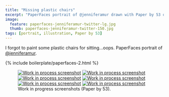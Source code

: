 ```yaml
---
title: "Missing plastic chairs"
excerpt: "PaperFaces portrait of @jenniferamur drawn with Paper by 53 on an iPad."
image: 
  feature: paperfaces-jenniferamur-twitter-lg.jpg
  thumb: paperfaces-jenniferamur-twitter-150.jpg
tags: [portrait, illustration, Paper by 53]
---
```


I forgot to paint some plastic chairs for sitting…oops. PaperFaces portrait of [@jenniferamur](http://twitter.com/jenniferamur).

{% include boilerplate/paperfaces-2.html %}

<figure class="half">
	<a href="{{ site.url }}/assets/images/paperfaces-jenniferamur-process-1-lg.jpg"><img src="{{ site.url }}/assets/images/paperfaces-jenniferamur-process-1-600.jpg" alt="Work in process screenshot"></a>
	<a href="{{ site.url }}/assets/images/paperfaces-jenniferamur-process-2-lg.jpg"><img src="{{ site.url }}/assets/images/paperfaces-jenniferamur-process-2-600.jpg" alt="Work in process screenshot"></a>
	<a href="{{ site.url }}/assets/images/paperfaces-jenniferamur-process-3-lg.jpg"><img src="{{ site.url }}/assets/images/paperfaces-jenniferamur-process-3-600.jpg" alt="Work in process screenshot"></a>
	<a href="{{ site.url }}/assets/images/paperfaces-jenniferamur-process-4-lg.jpg"><img src="{{ site.url }}/assets/images/paperfaces-jenniferamur-process-4-600.jpg" alt="Work in process screenshot"></a>
	<a href="{{ site.url }}/assets/images/paperfaces-jenniferamur-process-5-lg.jpg"><img src="{{ site.url }}/assets/images/paperfaces-jenniferamur-process-5-600.jpg" alt="Work in process screenshot"></a>
	<a href="{{ site.url }}/assets/images/paperfaces-jenniferamur-process-6-lg.jpg"><img src="{{ site.url }}/assets/images/paperfaces-jenniferamur-process-6-600.jpg" alt="Work in process screenshot"></a>
	<figcaption>Work in progress screenshots (Paper by 53).</figcaption>
</figure>